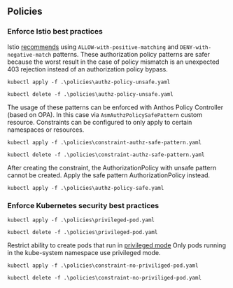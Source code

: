 ## Policies

### Enforce Istio best practices

Istio [recommends](https://istio.io/latest/docs/ops/best-practices/security/#use-allow-with-positive-matching-and-deny-with-negative-match-patterns) using `ALLOW-with-positive-matching` and `DENY-with-negative-match` patterns.
These authorization policy patterns are safer because the worst result in the case of policy mismatch is an unexpected 403 rejection instead of an authorization policy bypass.

```shell
kubectl apply -f .\policies\authz-policy-unsafe.yaml
```

```shell
kubectl delete -f .\policies\authz-policy-unsafe.yaml
```

The usage of these patterns can be enforced with Anthos Policy Controller (based on OPA). In this case via `AsmAuthzPolicySafePattern` custom resource.
Constraints can be configured to only apply to certain namespaces or resources.

```shell
kubectl apply -f .\policies\constraint-authz-safe-pattern.yaml
```

```shell
kubectl delete -f .\policies\constraint-authz-safe-pattern.yaml
```

After creating the constraint, the AuthorizationPolicy with unsafe pattern cannot be created.
Apply the safe pattern AuthorizationPolicy instead.

```shell
kubectl apply -f .\policies\authz-policy-safe.yaml
```


### Enforce Kubernetes security best practices

```shell
kubectl apply -f .\policies\privileged-pod.yaml
```

```shell
kubectl delete -f .\policies\privileged-pod.yaml
```

Restrict ability to create pods that run in [privileged mode](https://kubernetes.io/docs/concepts/workloads/pods/#privileged-mode-for-containers)
Only pods running in the kube-system namespace use privileged mode.

```shell
kubectl apply -f .\policies\constraint-no-priviliged-pod.yaml
```

```shell
kubectl delete -f .\policies\constraint-no-priviliged-pod.yaml
```
